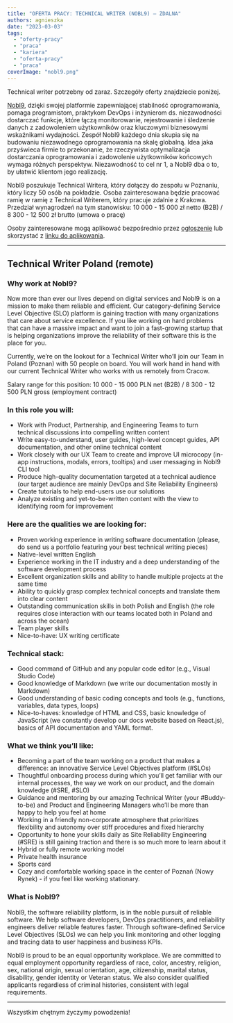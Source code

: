 ```yaml
---
title: "OFERTA PRACY: TECHNICAL WRITER (NOBL9) – ZDALNA"
authors: agnieszka
date: "2023-03-03"
tags:
  - "oferty-pracy"
  - "praca"
  - "kariera"
  - "oferta-pracy"
  - "praca"
coverImage: "nobl9.png"
---
```


Technical writer potrzebny od zaraz. Szczegóły oferty znajdziecie poniżej.

[Nobl9](https://www.nobl9.com/), dzięki swojej platformie zapewniającej
stabilność oprogramowania, pomaga programistom, praktykom DevOps i inżynierom
ds. niezawodności dostarczać funkcje, które łączą monitorowanie, rejestrowanie i
śledzenie danych z zadowoleniem użytkowników oraz kluczowymi biznesowymi
wskaźnikami wydajności. Zespół Nobl9 każdego dnia skupia się na budowaniu
niezawodnego oprogramowania na skalę globalną. Idea jaka przyświeca firmie to
przekonanie, że rzeczywista optymalizacja dostarczania oprogramowania i
zadowolenie użytkowników końcowych wymaga różnych perspektyw. Niezawodność to
cel nr 1, a Nobl9 dba o to, by ułatwić klientom jego realizację.

Nobl9 poszukuje Technical Writera, który dołączy do zespołu w Poznaniu, który
liczy 50 osób na pokładzie. Osoba zainteresowana będzie pracować ramię w ramię z
Technical Writerem, który pracuje zdalnie z Krakowa. Przedział wynagrodzeń na
tym stanowisku: 10 000 - 15 000 zł netto (B2B) / 8 300 - 12 500 zł brutto (umowa
o pracę)

Osoby zainteresowane mogą aplikować bezpośrednio
przez [ogłoszenie](https://boards.greenhouse.io/nobl9/jobs/4537369003) lub
skorzystać z [linku do aplikowania](https://grnh.se/5265c9c93us).

---

## Technical Writer Poland (remote)

### Why work at Nobl9?

Now more than ever our lives depend on digital services and Nobl9 is on a
mission to make them reliable and efficient. Our category-defining Service Level
Objective (SLO) platform is gaining traction with many organizations that care
about service excellence. If you like working on hard problems that can have a
massive impact and want to join a fast-growing startup that is helping
organizations improve the reliability of their software this is the place for
you.

Currently, we’re on the lookout for a Technical Writer who’ll join our Team in
Poland (Poznan) with 50 people on board. You will work hand in hand with our
current Technical Writer who works with us remotely from Cracow.

Salary range for this position: 10 000 - 15 000 PLN net (B2B) / 8 300 - 12 500
PLN gross (employment contract)

### In this role you will:

- Work with Product, Partnership, and Engineering Teams to turn technical
  discussions into compelling written content
- Write easy-to-understand, user guides, high-level concept guides, API
  documentation, and other online technical content
- Work closely with our UX Team to create and improve UI microcopy (in-app
  instructions, modals, errors, tooltips) and user messaging in Nobl9 CLI tool
- Produce high-quality documentation targeted at a technical audience (our
  target audience are mainly DevOps and Site Reliability Engineers)
- Create tutorials to help end-users use our solutions
- Analyze existing and yet-to-be-written content with the view to identifying
  room for improvement

### Here are the qualities we are looking for:

- Proven working experience in writing software documentation (please, do send
  us a portfolio featuring your best technical writing pieces)
- Native-level written English
- Experience working in the IT industry and a deep understanding of the software
  development process
- Excellent organization skills and ability to handle multiple projects at the
  same time
- Ability to quickly grasp complex technical concepts and translate them into
  clear content
- Outstanding communication skills in both Polish and English (the role requires
  close interaction with our teams located both in Poland and across the ocean)
- Team player skills
- Nice-to-have: UX writing certificate

### Technical stack:

- Good command of GitHub and any popular code editor (e.g., Visual Studio Code)
- Good knowledge of Markdown (we write our documentation mostly in Markdown)
- Good understanding of basic coding concepts and tools (e.g., functions,
  variables, data types, loops)
- Nice-to-haves: knowledge of HTML and CSS, basic knowledge of JavaScript (we
  constantly develop our docs website based on React.js), basics of API
  documentation and YAML format.

### What we think you’ll like:

- Becoming a part of the team working on a product that makes a difference: an
  innovative Service Level Objectives platform (#SLOs)
- Thoughtful onboarding process during which you’ll get familiar with our
  internal processes, the way we work on our product, and the domain knowledge
  (#SRE, #SLO)
- Guidance and mentoring by our amazing Technical Writer (your #Buddy-to-be) and
  Product and Engineering Managers who’ll be more than happy to help you feel at
  home
- Working in a friendly non-corporate atmosphere that prioritizes flexibility
  and autonomy over stiff procedures and fixed hierarchy
- Opportunity to hone your skills daily as Site Reliability Engineering (#SRE)
  is still gaining traction and there is so much more to learn about it
- Hybrid or fully remote working model
- Private health insurance
- Sports card
- Cozy and comfortable working space in the center of Poznań (Nowy Rynek) - if
  you feel like working stationary.

### What is Nobl9?

Nobl9, the software reliability platform, is in the noble pursuit of reliable
software. We help software developers, DevOps practitioners, and reliability
engineers deliver reliable features faster. Through software-defined Service
Level Objectives (SLOs) we can help you link monitoring and other logging and
tracing data to user happiness and business KPIs.

Nobl9 is proud to be an equal opportunity workplace. We are committed to equal
employment opportunity regardless of race, color, ancestry, religion, sex,
national origin, sexual orientation, age, citizenship, marital status,
disability, gender identity or Veteran status. We also consider qualified
applicants regardless of criminal histories, consistent with legal requirements.

---

Wszystkim chętnym życzymy powodzenia!

